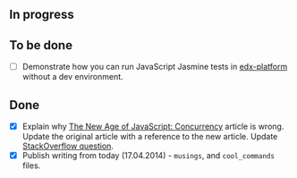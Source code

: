 ## In progress ##



## To be done ##

- [ ] Demonstrate how you can run JavaScript Jasmine tests in [edx-platform](https://github.com/edx/edx-platform) without a dev environment.

## Done ##

- [X] Explain why [The New Age of JavaScript: Concurrency](http://valera-rozuvan.github.io/nintoku/new/age/javascript/concurrency/the-new-age-of-javascript-concurrency/) article is wrong. Update the original article with a reference to the new article. Update [StackOverflow question](http://stackoverflow.com/questions/22800157/firefox-javascript-concurrency).
- [X] Publish writing from today (17.04.2014) - `musings`, and `cool_commands` files.
